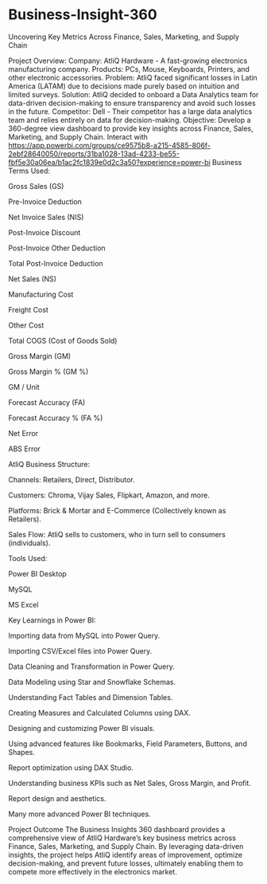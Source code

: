 # Business-Insight-360
Uncovering Key Metrics Across Finance, Sales, Marketing, and Supply Chain

Project Overview:
Company: AtliQ Hardware - A fast-growing electronics manufacturing company. Products: PCs, Mouse, Keyboards, Printers, and other electronic accessories. Problem: AtliQ faced significant losses in Latin America (LATAM) due to decisions made purely based on intuition and limited surveys. Solution: AtliQ decided to onboard a Data Analytics team for data-driven decision-making to ensure transparency and avoid such losses in the future. Competitor: Dell - Their competitor has a large data analytics team and relies entirely on data for decision-making. Objective: Develop a 360-degree view dashboard to provide key insights across Finance, Sales, Marketing, and Supply Chain.
Interact with <https://app.powerbi.com/groups/ce9575b8-a215-4585-806f-2ebf28640050/reports/31ba1028-13ad-4233-be55-fbf5e30a06ea/b1ac2fc1839e0d2c3a50?experience=power-bi>
Business Terms Used:

Gross Sales (GS)

Pre-Invoice Deduction

Net Invoice Sales (NIS)

Post-Invoice Discount

Post-Invoice Other Deduction

Total Post-Invoice Deduction

Net Sales (NS)

Manufacturing Cost

Freight Cost

Other Cost

Total COGS (Cost of Goods Sold)

Gross Margin (GM)

Gross Margin % (GM %)

GM / Unit

Forecast Accuracy (FA)

Forecast Accuracy % (FA %)

Net Error

ABS Error

AtliQ Business Structure:

Channels: Retailers, Direct, Distributor.

Customers: Chroma, Vijay Sales, Flipkart, Amazon, and more.

Platforms: Brick & Mortar and E-Commerce (Collectively known as Retailers).

Sales Flow: AtliQ sells to customers, who in turn sell to consumers (individuals).


Tools Used:

Power BI Desktop

MySQL

MS Excel


Key Learnings in Power BI:

Importing data from MySQL into Power Query.

Importing CSV/Excel files into Power Query.

Data Cleaning and Transformation in Power Query.

Data Modeling using Star and Snowflake Schemas.

Understanding Fact Tables and Dimension Tables.

Creating Measures and Calculated Columns using DAX.

Designing and customizing Power BI visuals.

Using advanced features like Bookmarks, Field Parameters, Buttons, and Shapes.

Report optimization using DAX Studio.

Understanding business KPIs such as Net Sales, Gross Margin, and Profit.

Report design and aesthetics.

Many more advanced Power BI techniques.

Project Outcome
The Business Insights 360 dashboard provides a comprehensive view of AtliQ Hardware’s key business metrics across Finance, Sales, Marketing, and Supply Chain. By leveraging data-driven insights, the project helps AtliQ identify areas of improvement, optimize decision-making, and prevent future losses, ultimately enabling them to compete more effectively in the electronics market.
